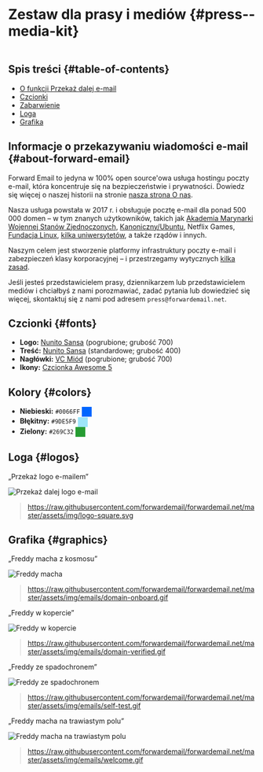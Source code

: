# Zestaw dla prasy i mediów {#press--media-kit}

<img loading="lazy" src="/img/articles/press.webp" alt="" class="rounded-lg" />

## Spis treści {#table-of-contents}

* [O funkcji Przekaż dalej e-mail](#about-forward-email)
* [Czcionki](#fonts)
* [Zabarwienie](#colors)
* [Loga](#logos)
* [Grafika](#graphics)

## Informacje o przekazywaniu wiadomości e-mail {#about-forward-email}

Forward Email to jedyna w 100% open source'owa usługa hostingu poczty e-mail, która koncentruje się na bezpieczeństwie i prywatności. Dowiedz się więcej o naszej historii na stronie [nasza strona O nas](/about).

Nasza usługa powstała w 2017 r. i obsługuje pocztę e-mail dla ponad 500 000 domen – w tym znanych użytkowników, takich jak [Akademia Marynarki Wojennej Stanów Zjednoczonych](/blog/docs/federal-government-email-service-section-889-compliant), [Kanoniczny/Ubuntu](/blog/docs/canonical-ubuntu-email-enterprise-case-study), Netflix Games, [Fundacja Linux](/blog/docs/linux-foundation-email-enterprise-case-study), [kilka uniwersytetów](/blog/docs/alumni-email-forwarding-university-case-study), a także rządów i innych.

Naszym celem jest stworzenie platformy infrastruktury poczty e-mail i zabezpieczeń klasy korporacyjnej – i przestrzegamy wytycznych [kilka zasad](https://forwardemail.net/blog/docs/best-quantum-safe-encrypted-email-service#principles).

Jeśli jesteś przedstawicielem prasy, dziennikarzem lub przedstawicielem mediów i chciałbyś z nami porozmawiać, zadać pytania lub dowiedzieć się więcej, skontaktuj się z nami pod adresem `press@forwardemail.net`.

## Czcionki {#fonts}

* **Logo:** [Nunito Sansa](https://fonts.google.com/specimen/Nunito+Sans) (pogrubione; grubość 700)
* **Treść:** [Nunito Sansa](https://fonts.google.com/specimen/Nunito+Sans) (standardowe; grubość 400)
* **Nagłówki:** [VC Miód](https://verycoolstudio.com/typefaces/honey) (pogrubione; grubość 700)
* **Ikony:** [Czcionka Awesome 5](https://fontawesome.com/)

## Kolory {#colors}

* **Niebieski:** `#0066FF` <span style="vertical-align:middle;display:inline-block;padding:10px;background:#0066FF;"></span>
* **Błękitny:** `#9DE5F9` <span style="vertical-align:middle;display:inline-block;padding:10px;background:#9DE5F9;"></span>
* **Zielony:** `#269C32` <span style="vertical-align:middle;display:inline-block;padding:10px;background:#269C32;"></span>

## Loga {#logos}

„Przekaż logo e-mailem”

![Przekaż dalej logo e-mail](https://raw.githubusercontent.com/forwardemail/forwardemail.net/master/assets/img/logo-square.svg)

> <https://raw.githubusercontent.com/forwardemail/forwardemail.net/master/assets/img/logo-square.svg>

## Grafika {#graphics}

„Freddy macha z kosmosu”

![Freddy macha](https://raw.githubusercontent.com/forwardemail/forwardemail.net/master/assets/img/emails/domain-onboard.gif)

> <https://raw.githubusercontent.com/forwardemail/forwardemail.net/master/assets/img/emails/domain-onboard.gif>

„Freddy w kopercie”

![Freddy w kopercie](https://raw.githubusercontent.com/forwardemail/forwardemail.net/master/assets/img/emails/domain-verified.gif)

> <https://raw.githubusercontent.com/forwardemail/forwardemail.net/master/assets/img/emails/domain-verified.gif>

„Freddy ze spadochronem”

![Freddy ze spadochronem](https://raw.githubusercontent.com/forwardemail/forwardemail.net/master/assets/img/emails/self-test.gif)

> <https://raw.githubusercontent.com/forwardemail/forwardemail.net/master/assets/img/emails/self-test.gif>

„Freddy macha na trawiastym polu”

![Freddy macha na trawiastym polu](https://raw.githubusercontent.com/forwardemail/forwardemail.net/master/assets/img/emails/welcome.gif)

> <https://raw.githubusercontent.com/forwardemail/forwardemail.net/master/assets/img/emails/welcome.gif>
